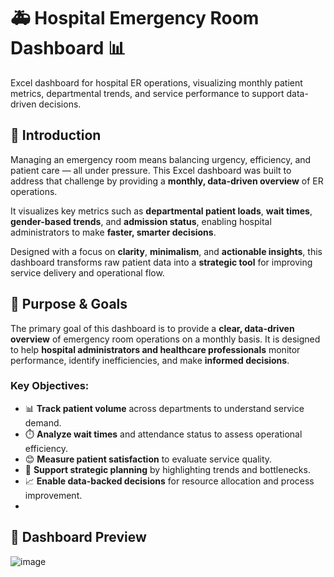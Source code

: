 # 🚑 Hospital Emergency Room Dashboard 📊  
Excel dashboard for hospital ER operations, visualizing monthly patient metrics, departmental trends, and service performance to support data-driven decisions.
## 🏥 Introduction

Managing an emergency room means balancing urgency, efficiency, and patient care — all under pressure. This Excel dashboard was built to address that challenge by providing a **monthly, data-driven overview** of ER operations.

It visualizes key metrics such as **departmental patient loads**, **wait times**, **gender-based trends**, and **admission status**, enabling hospital administrators to make **faster, smarter decisions**.

Designed with a focus on **clarity**, **minimalism**, and **actionable insights**, this dashboard transforms raw patient data into a **strategic tool** for improving service delivery and operational flow.

## 🎯 Purpose & Goals

The primary goal of this dashboard is to provide a **clear, data-driven overview** of emergency room operations on a monthly basis. It is designed to help **hospital administrators and healthcare professionals** monitor performance, identify inefficiencies, and make **informed decisions**.

### Key Objectives:
- 📊 **Track patient volume** across departments to understand service demand.
- ⏱️ **Analyze wait times** and attendance status to assess operational efficiency.
- 😊 **Measure patient satisfaction** to evaluate service quality.
- 🧠 **Support strategic planning** by highlighting trends and bottlenecks.
- 📈 **Enable data-backed decisions** for resource allocation and process improvement.
- 
## 📸 Dashboard Preview
![image](https://github.com/user-attachments/assets/4ea52d2e-58fc-46f4-ba6a-34690e96f171)

